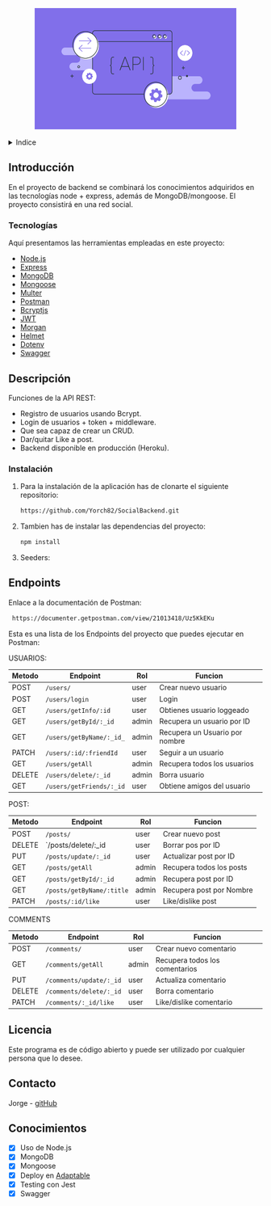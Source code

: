<!-- LOGO -->

<p align="center">
  <img width="400" height="240" src='./public/assets/api.png'>
</p>

<!-- INDICE -->
<details>
  <summary>Indice</summary>
  <ol>
    <li>
      <a href="#introduccion">Introducción</a>
      <ul>
        <li><a href="#hecho-con">Tecnologías</a></li>
      </ul>
    </li>
    <li>
      <a href="#descripción-del-proyecto">Descripción del proyecto</a>
      <ul>
        <li><a href="#instalación">Instalación</a></li>
      </ul>
    </li>
    <li><a href="#endpoints">Endpoints</a></li>
    <li><a href="#licencia">Licencia</a></li>
    <li><a href="#contacto">Contacto</a></li>
    <li><a href="#conocimientos">Conocimientos</a></li>
  </ol>
</details>

<!-- SOBRE EL PROYECTO -->

## Introducción

En el proyecto de backend se combinará los conocimientos adquiridos en las
tecnologías node + express, además de MongoDB/mongoose.
El proyecto consistirá en una red social.


### Tecnologías

Aquí presentamos las herramientas empleadas en este proyecto:

- [Node.js](https://node.org/)
- [Express](https://expressjs.com/es/)
- [MongoDB](https://www.mongodb.com/)
- [Mongoose](https://mongoosejs.com/)
- [Multer](https://github.com/expressjs/multer)
- [Postman](https://www.postman.com/)
- [Bcryptjs](https://www.npmjs.com/package/bcryptjs)
- [JWT](https://jwt.io/)
- [Morgan](https://www.npmjs.com/package/morgan)
- [Helmet](https://www.npmjs.com/package/helmet)
- [Dotenv](https://www.npmjs.com/package/dotenv)
- [Swagger](https://swagger.io/)

<!-- DESCRIPCION -->

## Descripción

Funciones de la API REST:

- Registro de usuarios usando Bcrypt.
- Login de usuarios + token + middleware.
- Que sea capaz de crear un CRUD.
- Dar/quitar Like a post.
- Backend disponible en producción (Heroku).

### Instalación

1. Para la instalación de la aplicación has de clonarte el siguiente repositorio:

   ```sh
   https://github.com/Yorch82/SocialBackend.git
   ```

2. Tambien has de instalar las dependencias del proyecto:
   ```sh
   npm install
   ```
3. Seeders:


<!-- EJEMPLOS DE USO -->

## Endpoints

Enlace a la documentación de Postman:

   ```sh
    https://documenter.getpostman.com/view/21013418/Uz5KkEKu
   ```

Esta es una lista de los Endpoints del proyecto que puedes ejecutar en Postman:

USUARIOS:

| Metodo | Endpoint                       | Rol     | Funcion                               |
| ------ | ------------------------------ | ------- | ------------------------------------- |
| POST   | `/users/`                      | user    | Crear nuevo usuario                   |
| POST   | `/users/login`                 | user    | Login                                 |
| GET    | `/users/getInfo/:id`           | user    | Obtienes usuario loggeado             |
| GET    | `/users/getById/:_id`          | admin   | Recupera un usuario por ID            |
| GET    | `/users/getByName/:_id_`       | admin   | Recupera un Usuario por nombre        |
| PATCH  | `/users/:id/:friendId`         | user    | Seguir a un usuario                   |
| GET    | `/users/getAll`                | admin   | Recupera todos los usuarios           |
| DELETE | `/users/delete/:_id`           | admin   | Borra usuario                         |
| GET    | `/users/getFriends/:_id`       | user    | Obtiene amigos del usuario            |

POST:

| Metodo | Endpoint                       | Rol     | Funcion                               |
| ------ | ------------------------------ | ------- | ------------------------------------- |
| POST   | `/posts/`                      | user    | Crear nuevo post                      |
| DELETE | `/posts/delete/:_id            | user    | Borrar pos por ID                     |
| PUT    | `/posts/update/:_id`           | user    | Actualizar post por ID                |
| GET    | `/posts/getAll`                | admin   | Recupera todos los posts              |
| GET    | `/posts/getById/:_id`          | admin   | Recupera post por ID                  |
| GET    | `/posts/getByName/:title`      | admin   | Recupera post por Nombre              |
| PATCH  | `/posts/:id/like`              | user    | Like/dislike post                     |

COMMENTS

| Metodo | Endpoint                       | Rol     | Funcion                               |
| ------ | ------------------------------ | ------- | ------------------------------------- |
| POST   | `/comments/`                   | user    | Crear nuevo comentario                |
| GET    | `/comments/getAll`             | admin   | Recupera todos los comentarios        |
| PUT    | `/comments/update/:_id`        | user    | Actualiza comentario                  |
| DELETE | `/comments/delete/:_id`        | user    | Borra comentario                      |
| PATCH  | `/comments/:_id/like`          | user    | Like/dislike comentario               |

<!-- LICENCIA -->

## Licencia

Este programa es de código abierto y puede ser utilizado por cualquier persona que lo desee.

<!-- CONTACTO -->

## Contacto

Jorge - [gitHub](https://github.com/yorch82)

<!-- CONCOCIMIENTOS -->

## Conocimientos

- [x] Uso de Node.js
- [x] MongoDB
- [x] Mongoose
- [x] Deploy en [Adaptable](https://adaptable.io/)
- [x] Testing con Jest
- [x] Swagger
